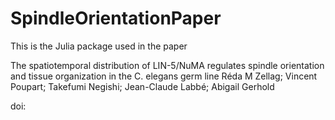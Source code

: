 # SpindleOrientationPaper

This is the Julia package used in the paper 

The spatiotemporal distribution of LIN-5/NuMA regulates spindle orientation and tissue organization in the C. elegans germ line
Réda M Zellag; Vincent Poupart; Takefumi Negishi; Jean-Claude Labbé; Abigail Gerhold

doi: 
